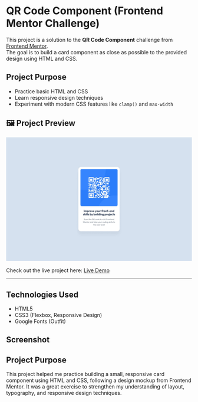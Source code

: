 # QR Code Component (Frontend Mentor Challenge)

This project is a solution to the **QR Code Component** challenge from [Frontend Mentor](https://www.frontendmentor.io).  
The goal is to build a card component as close as possible to the provided design using HTML and CSS.

## Project Purpose
- Practice basic HTML and CSS
- Learn responsive design techniques
- Experiment with modern CSS features like `clamp()` and `max-width`

## 🖼️ Project Preview

![QR Code Component Screenshot](./images//desktop-design.jpg)   

Check out the live project here: [Live Demo](https://qrcode-component02.netlify.app/)

---
## Technologies Used
- HTML5
- CSS3 (Flexbox, Responsive Design)
- Google Fonts (Outfit)

## Screenshot


## Project Purpose
This project helped me practice building a small, responsive card component using HTML and CSS, following a design mockup from Frontend Mentor. It was a great exercise to strengthen my understanding of layout, typography, and responsive design techniques.

